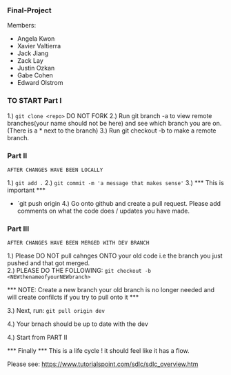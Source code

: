 ### Final-Project

Members:
- Angela Kwon
- Xavier Valtierra
- Jack Jiang
- Zack Lay
- Justin Ozkan 
- Gabe Cohen
- Edward Olstrom


### TO START Part I

1.) `git clone <repo>` DO NOT FORK
2.) Run git branch -a to view remote branches(your name should not be here) and see which branch you are on. (There is a * next to the branch)
3.) Run git checkout -b <thenameofyourbranch> to make a remote branch.


### Part II
    AFTER CHANGES HAVE BEEN LOCALLY

1.) `git add .`
2.) `git commit -m 'a message that makes sense'`
3.) *** This is important *** 
- `git push origin <thenameofyourbranch>
4.) Go onto github and create a pull request. Please add comments on what the code does /  updates you have made.


### Part III
    AFTER CHANGES HAVE BEEN MERGED WITH DEV BRANCH 

1.) Please DO NOT pull cahnges ONTO your old code i.e the branch you just pushed and that got merged.  
2.) PLEASE DO THE FOLLOWING: `git checkout -b <NEWthenameofyourNEWbranch> `

*** NOTE: Create a new branch your old branch is no longer needed and will create confilcts if you try to pull onto it ***

3.) Next, run: `git pull origin dev`  

4.) Your brnach should be up to date with the dev


4.) Start from PART II

*** Finally *** This is a life cycle ! it should feel like it has a flow.

Please see: https://www.tutorialspoint.com/sdlc/sdlc_overview.htm